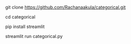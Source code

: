 git clone https://github.com/Rachanaakula/categorical.git

cd categorical

pip install streamlit

streamlit run categorical.py
